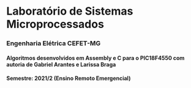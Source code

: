 # Laboratório de Sistemas Microprocessados
### Engenharia Elétrica CEFET-MG

#### Algoritmos desenvolvidos em Assembly e C para o PIC18F4550 com autoria de Gabriel Arantes e Larissa Braga
#### Semestre: 2021/2 (Ensino Remoto Emergencial)
